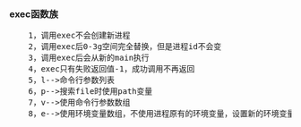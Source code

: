 ### exec函数族
<pre>
    1，调用exec不会创建新进程
    2，调用exec后0-3g空间完全替换，但是进程id不会变
    3，调用exec后会从新的main执行
    4，exec只有失败返回值-1，成功调用不再返回
    5，l-->命令行参数列表
    6，p-->搜索file时使用path变量
    7，v-->使用命令行参数数组
    8，e-->使用环境变量数组，不使用进程原有的环境变量，设置新的环境变量
</pre>
